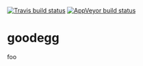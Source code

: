 [![Travis build status](https://travis-ci.com/bobverity/goodegg.svg?branch=master)](https://travis-ci.com/bobverity/goodegg)
[![AppVeyor build status](https://ci.appveyor.com/api/projects/status/github/bobverity/goodegg?branch=master&svg=true)](https://ci.appveyor.com/project/bobverity/goodegg)

# goodegg
foo
